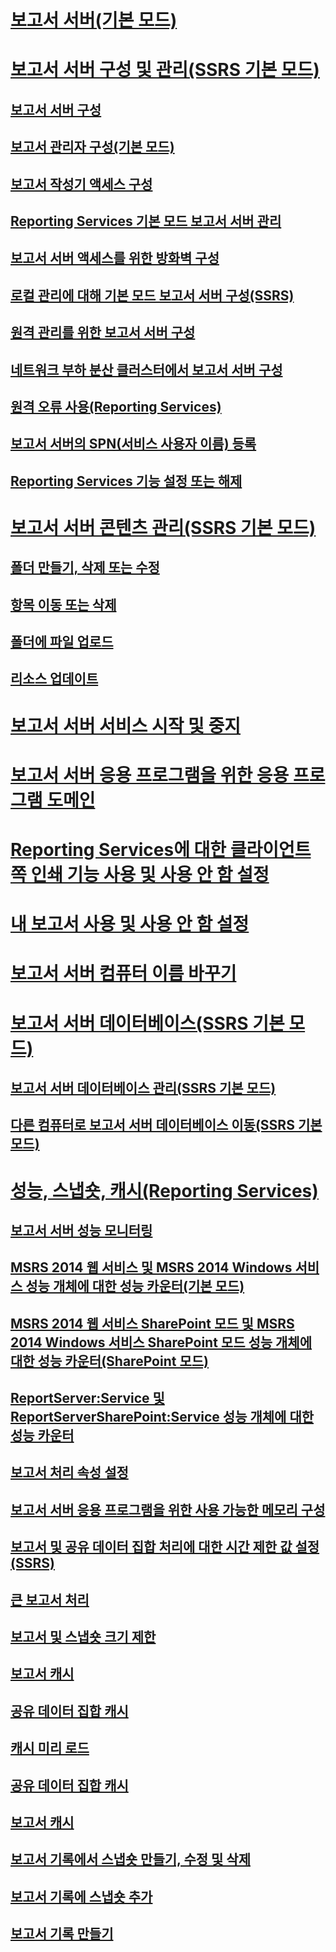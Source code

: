 # [보고서 서버(기본 모드)](reporting-services-report-server-native-mode.md)
# [보고서 서버 구성 및 관리(SSRS 기본 모드)](configure-and-administer-a-report-server-ssrs-native-mode.md)
## [보고서 서버 구성](configure-a-report-server-reporting-services-native-mode.md)
## [보고서 관리자 구성(기본 모드)](configure-web-portal.md)
## [보고서 작성기 액세스 구성](configure-report-builder-access.md)
## [Reporting Services 기본 모드 보고서 서버 관리](manage-a-reporting-services-native-mode-report-server.md)
## [보고서 서버 액세스를 위한 방화벽 구성](configure-a-firewall-for-report-server-access.md)
## [로컬 관리에 대해 기본 모드 보고서 서버 구성(SSRS)](configure-a-native-mode-report-server-for-local-administration-ssrs.md)
## [원격 관리를 위한 보고서 서버 구성](configure-a-report-server-for-remote-administration.md)
## [네트워크 부하 분산 클러스터에서 보고서 서버 구성](configure-a-report-server-on-a-network-load-balancing-cluster.md)
## [원격 오류 사용(Reporting Services)](enable-remote-errors-reporting-services.md)
## [보고서 서버의 SPN(서비스 사용자 이름) 등록](register-a-service-principal-name-spn-for-a-report-server.md)
## [Reporting Services 기능 설정 또는 해제](turn-reporting-services-features-on-or-off.md)
# [보고서 서버 콘텐츠 관리(SSRS 기본 모드)](report-server-content-management-ssrs-native-mode.md)
## [폴더 만들기, 삭제 또는 수정](create-delete-or-modify-a-folder-report-manager.md)
## [항목 이동 또는 삭제](move-or-delete-an-item-report-manager.md)
## [폴더에 파일 업로드](upload-files-to-a-folder.md)
## [리소스 업데이트](update-a-resource-report-manager.md)
# [보고서 서버 서비스 시작 및 중지](start-and-stop-the-report-server-service.md)
# [보고서 서버 응용 프로그램을 위한 응용 프로그램 도메인](application-domains-for-report-server-applications.md)
# [Reporting Services에 대한 클라이언트 쪽 인쇄 기능 사용 및 사용 안 함 설정](enable-and-disable-client-side-printing-for-reporting-services.md)
# [내 보고서 사용 및 사용 안 함 설정](enable-and-disable-my-reports.md)
# [보고서 서버 컴퓨터 이름 바꾸기](rename-a-report-server-computer.md)
# [보고서 서버 데이터베이스(SSRS 기본 모드)](report-server-database-ssrs-native-mode.md)
## [보고서 서버 데이터베이스 관리(SSRS 기본 모드)](administer-a-report-server-database-ssrs-native-mode.md)
## [다른 컴퓨터로 보고서 서버 데이터베이스 이동(SSRS 기본 모드)](moving-the-report-server-databases-to-another-computer-ssrs-native-mode.md)
# [성능, 스냅숏, 캐시(Reporting Services)](performance-snapshots-caching-reporting-services.md)
## [보고서 서버 성능 모니터링](monitoring-report-server-performance.md)
## [MSRS 2014 웹 서비스 및 MSRS 2014 Windows 서비스 성능 개체에 대한 성능 카운터(기본 모드)](performance-counters-msrs-2011-web-service-performance-objects.md)
## [MSRS 2014 웹 서비스 SharePoint 모드 및 MSRS 2014 Windows 서비스 SharePoint 모드 성능 개체에 대한 성능 카운터(SharePoint 모드)](performance-counters-msrs-2011-sharepoint-mode-performance-objects.md)
## [ReportServer:Service 및 ReportServerSharePoint:Service 성능 개체에 대한 성능 카운터](performance-counters-reportserver-service-performance-objects.md)
## [보고서 처리 속성 설정](set-report-processing-properties.md)
## [보고서 서버 응용 프로그램을 위한 사용 가능한 메모리 구성](configure-available-memory-for-report-server-applications.md)
## [보고서 및 공유 데이터 집합 처리에 대한 시간 제한 값 설정(SSRS)](setting-time-out-values-for-report-and-shared-dataset-processing-ssrs.md)
## [큰 보고서 처리](process-large-reports.md)
## [보고서 및 스냅숏 크기 제한](report-and-snapshot-size-limits.md)
## [보고서 캐시](caching-reports-ssrs.md)
## [공유 데이터 집합 캐시](cache-shared-datasets-ssrs.md)
## [캐시 미리 로드](preload-the-cache-report-manager.md)
## [공유 데이터 집합 캐시](cache-a-shared-dataset.md)
## [보고서 캐시](cache-a-report-report-manager.md)
## [보고서 기록에서 스냅숏 만들기, 수정 및 삭제](create-modify-and-delete-snapshots-in-report-history.md)
## [보고서 기록에 스냅숏 추가](add-a-snapshot-to-report-history-report-manager.md)
## [보고서 기록 만들기](create-report-history-reporting-services-in-sharepoint-integrated-mode.md)
